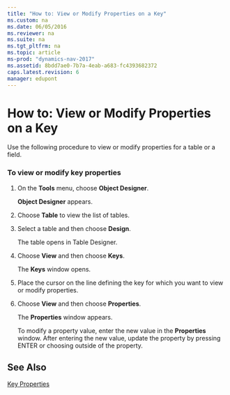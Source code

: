 ```yaml
---
title: "How to: View or Modify Properties on a Key"
ms.custom: na
ms.date: 06/05/2016
ms.reviewer: na
ms.suite: na
ms.tgt_pltfrm: na
ms.topic: article
ms-prod: "dynamics-nav-2017"
ms.assetid: 8bdd7ae0-7b7a-4eab-a683-fc4393682372
caps.latest.revision: 6
manager: edupont
---
```

# How to: View or Modify Properties on a Key
Use the following procedure to view or modify properties for a table or a field.  
  
### To view or modify key properties  
  
1.  On the **Tools** menu, choose **Object Designer**.  
  
     **Object Designer** appears.  
  
2.  Choose **Table** to view the list of tables.  
  
3.  Select a table and then choose **Design**.  
  
     The table opens in Table Designer.  
  
4.  Choose **View** and then choose **Keys**.  
  
     The **Keys** window opens.  
  
5.  Place the cursor on the line defining the key for which you want to view or modify properties.  
  
6.  Choose **View** and then choose **Properties**.  
  
     The **Properties** window appears.  
  
     To modify a property value, enter the new value in the **Properties** window. After entering the new value, update the property by pressing ENTER or choosing outside of the property.  
  
## See Also  
 [Key Properties](Key-Properties.md)